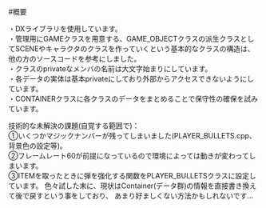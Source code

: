 #概要

・DXライブラリを使用しています。  
・管理用にGAMEクラスを用意する、GAME_OBJECTクラスの派生クラスとしてSCENEやキャラクタのクラスを作っていくという基本的なクラスの構造は、他の方のソースコードを参考にしました。    
・クラスのprivateなメンバの名前は大文字始まりにしています。  
・各データの実体は基本privateにしており外部からアクセスできないようにしています。  
・CONTAINERクラスに各クラスのデータをまとめることで保守性の確保を試みています。   

技術的な未解決の課題(自覚する範囲で)：  
①いくつかマジックナンバーが残ってしまいました(PLAYER_BULLETS.cpp、背景色の設定等)。  
②フレームレート60が前提になっているので環境によっては動きが変わってしまいます。  
③ITEMを取ったときに弾を強化する関数をPLAYER_BULLETSクラスに設定しています。
  色々試した末に、現状はContainer(データ群)の情報を直接書き換えて後で戻すという事をしており、
	あまり好ましくない方法かもしれないです...
